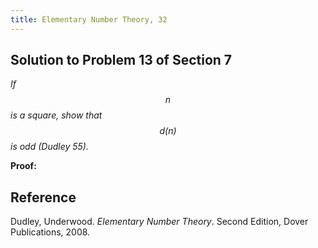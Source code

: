 ```yaml
---
title: Elementary Number Theory, 32
---
```


## Solution to Problem 13 of Section 7

*If $$n$$ is a square, show that $$d(n)$$ is odd (Dudley 55).*

**Proof:**

## Reference

Dudley, Underwood. *Elementary Number Theory*. Second Edition, Dover Publications, 2008.
